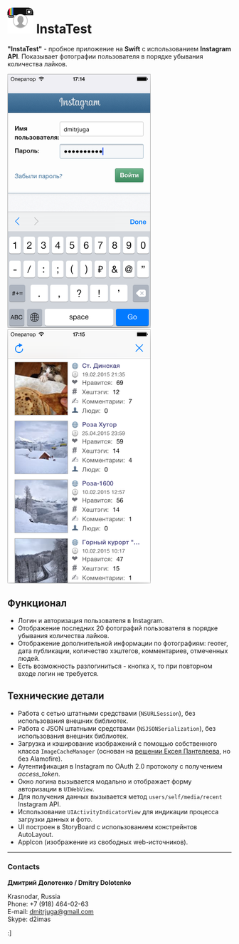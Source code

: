 # ![](https://github.com/DmitrJuga/InstaTest/blob/master/InstaTest/Images.xcassets/AppIcon.appiconset/mzl.wdhftovo-29@2x.png) InstaTest

**"InstaTest"** - пробное приложение на **Swift** с использованием **Instagram API**. Показывает фотографии пользователя в порядке убывания количества лайков.

![](https://github.com/DmitrJuga/InstaTest/blob/master/screenshots/screenshot1.png)
![](https://github.com/DmitrJuga/InstaTest/blob/master/screenshots/screenshot2.png)


## Функционал

- Логин и авторизация пользователя в Instagram.
- Отображение последних 20 фотографий пользователя в порядке убывания количества лайков.
- Отображение дополнительной информации по фотографиям: геотег, дата публикации, количество хэштегов, комментариев, отмеченных людей.
- Есть возможность разлогиниться - кнопка `X`, то при повторном входе логин не требуется. 

## Технические детали

- Работа с сетью штатными средствами (`NSURLSession`), без использования внешних библиотек.
- Работа с JSON штатными средствами (`NSJSONSerialization`), без использования внешних библиотек.
- Загрузка и кэширование изображений с помощью собственного класса `ImageCacheManager` (основан на [решении Ексея Пантелеева](https://github.com/Exey/moss-swift/blob/master/exey/moss/managers/ImageManager.swift), но без Alamofire).
- Аутентификация в Instagram по OAuth 2.0 протоколу с получением *access_token*.
- Окно логина вызывается модально и отображает форму авторизации в `UIWebView`.
- Для получения данных вызывается метод `users/self/media/recent` Instagram API.
- Использование `UIActivityIndicatorView` для индикации процесса загрузки данных и фото.
- UI построен в StoryBoard c использованием констрейнтов AutoLayout.
- AppIcon (изображение из свободных web-источников).

---

### Contacts

**Дмитрий Долотенко / Dmitry Dolotenko**

Krasnodar, Russia   
Phone: +7 (918) 464-02-63   
E-mail: <dmitrjuga@gmail.com>   
Skype: d2imas

:]

